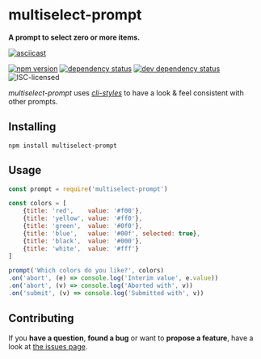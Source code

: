 # multiselect-prompt

**A prompt to select zero or more items.**

[![asciicast](https://asciinema.org/a/41496.png)](https://asciinema.org/a/41496)

[![npm version](https://img.shields.io/npm/v/multiselect-prompt.svg)](https://www.npmjs.com/package/multiselect-prompt)
[![dependency status](https://img.shields.io/david/derhuerst/multiselect-prompt.svg)](https://david-dm.org/derhuerst/multiselect-prompt#info=dependencies)
[![dev dependency status](https://img.shields.io/david/dev/derhuerst/multiselect-prompt.svg)](https://david-dm.org/derhuerst/multiselect-prompt#info=devDependencies)
![ISC-licensed](https://img.shields.io/github/license/derhuerst/multiselect-prompt.svg)

*multiselect-prompt* uses [*cli-styles*](https://github.com/derhuerst/cli-styles) to have a look & feel consistent with other prompts.


## Installing

```
npm install multiselect-prompt
```


## Usage

```js
const prompt = require('multiselect-prompt')

const colors = [
	{title: 'red',    value: '#f00'},
	{title: 'yellow', value: '#ff0'},
	{title: 'green',  value: '#0f0'},
	{title: 'blue',   value: '#00f', selected: true},
	{title: 'black',  value: '#000'},
	{title: 'white',  value: '#fff'}
]

prompt('Which colors do you like?', colors)
.on('abort', (e) => console.log('Interim value', e.value))
.on('abort', (v) => console.log('Aborted with', v))
.on('submit', (v) => console.log('Submitted with', v))
```


## Contributing

If you **have a question**, **found a bug** or want to **propose a feature**, have a look at [the issues page](https://github.com/derhuerst/multiselect-prompt/issues).
